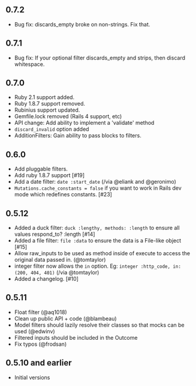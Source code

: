 0.7.2
-----------

- Bug fix: discards_empty broke on non-strings. Fix that.

0.7.1
-----------

- Bug fix: If your optional filter discards_empty and strips, then discard whitespace.

0.7.0
-----------

- Ruby 2.1 support added.
- Ruby 1.8.7 support removed.
- Rubinius support updated.
- Gemfile.lock removed (Rails 4 support, etc)
- API change: Add ability to implement a 'validate' method
- ```discard_invalid``` option added
- AdditionFilters: Gain ability to pass blocks to filters.

0.6.0
-----------

- Add pluggable filters.
- Add ruby 1.8.7 support [#19]
- Add a date filter: ```date :start_date``` (/via @eliank and @geronimo)
- ```Mutations.cache_constants = false``` if you want to work in Rails dev mode which redefines constants. [#23]

0.5.12
-----------

- Added a duck filter: ```duck :lengthy, methods: :length``` to ensure all values respond_to? :length [#14]
- Added a file filter: ```file :data``` to ensure the data is a File-like object [#15]
- Allow raw_inputs to be used as method inside of execute to access the original data passed in. (@tomtaylor)
- integer filter now allows the ```in``` option. Eg: ```integer :http_code, in: (200, 404, 401)```   (/via @tomtaylor)
- Added a changelog. [#10]

0.5.11
-----------

- Float filter (@aq1018)
- Clean up public API + code (@blambeau)
- Model filters should lazily resolve their classes so that mocks can be used (@edwinv)
- Filtered inputs should be included in the Outcome
- Fix typos (@frodsan)

0.5.10 and earlier
-----------

- Initial versions
